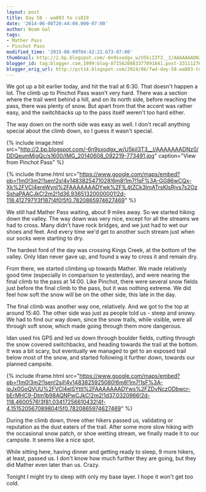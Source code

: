 ```yaml
---
layout: post
title: Day 58 - wa803 to cs819
date: '2014-06-08T20:44:00.000-07:00'
author: Noam Gal
tags:
- Mather Pass
- Pinchot Pass
modified_time: '2015-08-09T04:42:22.673-07:00'
thumbnail: http://2.bp.blogspot.com/-6n9sxodgx_w/U5kiI3T3__I/AAAAAAADNz0/DDQeumMigQc/s72-c/IMG_20140608_092219-773491.jpg
blogger_id: tag:blogger.com,1999:blog-8715620883377891841.post-3311127610546016762
blogger_orig_url: http://pct14.blogspot.com/2014/06/fwd-day-58-wa803-to-cs819.html
---
```

We got up a bit earlier today, and hit the trail at 6:30. That doesn't happen a lot. The climb up to Pinchot Pass wasn't very hard. There was a section where the trail went behind a hill, and on its north side, before reaching the pass, there was plenty of snow. But apart from that the accent was rather easy, and the switchbacks up to the pass itself weren't too hard either.

The way down on the north side was easy as well. I don't recall anything special about the climb down, so I guess it wasn't special.

{% include image.html src="http://2.bp.blogspot.com/-6n9sxodgx_w/U5kiI3T3__I/AAAAAAADNz0/DDQeumMigQc/s1600/IMG_20140608_092219-773491.jpg" caption="View from Pinchot Pass" %}

{% include iframe.html src="https://www.google.com/maps/embed?pb=!1m0!3m2!1sen!2s!4v1483825471028!6m8!1m7!1sF%3A-GG86wCQx-Xk%2FVCl4ereWynI%2FAAAAAAADYwk%2F1L4tZCk3ImATrsKIsRjvs7s2OzSshaPAACJkC!2m2!1d36.93651320000001!2d-118.4127971!3f187!4f0!5f0.7820865974627469" %}

We still had Mather Pass waiting, about 9 miles away. So we started hiking down the valley. The way down was very nice, except for all the streams we had to cross. Many didn't have rock bridges, and we just had to wet our shoes and feet. And every time we'd get to another such stream just when our socks were starting to dry.

The hardest ford of the day was crossing Kings Creek, at the bottom of the valley. Only Idan never gave up, and found a way to cross it and remain dry.

From there, we started climbing up towards Mather. We made relatively good time (especially in comparison to yesterday), and were nearing the final climb to the pass at 14:00. Like Pinchot, there were several snow fields just before the final climb to the pass, but it was nothing extreme. We did feel how soft the snow will be on the other side, this late in the day.

The final climb was another way one, relatively. And we got to the top at around 15:40. The other side was just as people told us - steep and snowy. We had to find our way down, since the snow trails, while visible, were all through soft snow, which made going through them more dangerous.

Idan used his GPS and led us down through boulder fields, cutting through the snow covered switchbacks, and heading towards the trail at the bottom. It was a bit scary, but eventually we managed to get to an exposed trail below most of the snow, and started following it further down, towards our planned campsite.

{% include iframe.html src="https://www.google.com/maps/embed?pb=!1m0!3m2!1sen!2sil!4v1483825925080!6m8!1m7!1sF%3A-ipJx0GoQVUU%2FVCl4elSYttI%2FAAAAAAADYws%2FZDvNczODbwcr-bErMHC9-Dtm1b98AQNPwCJkC!2m2!1d37.0320966!2d-118.4600576!3f81.03417256610432!4f-4.151520567089804!5f0.7820865974627469" %}

During the climb down, three other hikers passed us, validating or reputation as the dust eaters of the trail. After some more slow hiking with the occasional snow patch, or shoe wetting stream, we finally made it to our campsite. It seems like a nice spot.

While sitting here, having dinner and getting ready to sleep, 9 more hikers, at least, passed us. I don't know how much further they are going, but they did Mather even later than us. Crazy.

Tonight I might try to sleep with only my base layer. I hope it won't get too cold.
